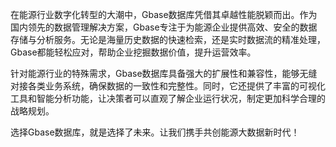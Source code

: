 在能源行业数字化转型的大潮中，Gbase数据库凭借其卓越性能脱颖而出。作为国内领先的数据管理解决方案，Gbase专注于为能源企业提供高效、安全的数据存储与分析服务。无论是海量历史数据的快速检索，还是实时数据流的精准处理，Gbase都能轻松应对，帮助企业挖掘数据价值，提升运营效率。

针对能源行业的特殊需求，Gbase数据库具备强大的扩展性和兼容性，能够无缝对接各类业务系统，确保数据的一致性和完整性。同时，它还提供了丰富的可视化工具和智能分析功能，让决策者可以直观了解企业运行状况，制定更加科学合理的战略规划。

选择Gbase数据库，就是选择了未来。让我们携手共创能源大数据新时代！